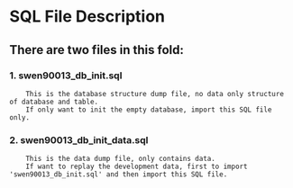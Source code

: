 # SQL File Description

## There are two files in this fold:

### 1. swen90013_db_init.sql
        This is the database structure dump file, no data only structure of database and table.
        If only want to init the empty database, import this SQL file only.
  
### 2. swen90013_db_init_data.sql
        This is the data dump file, only contains data.
        If want to replay the development data, first to import 'swen90013_db_init.sql' and then import this SQL file.

